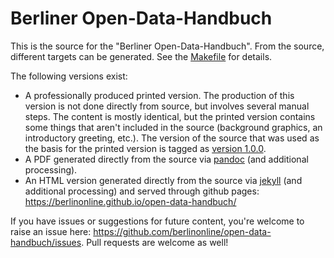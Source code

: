 # Berliner Open-Data-Handbuch

This is the source for the "Berliner Open-Data-Handbuch". From the source, different targets can be generated. See the [Makefile](/Makefile) for details.

The following versions exist:

- A professionally produced printed version. The production of this version is not done directly from source, but involves several manual steps. The content is mostly identical, but the printed version contains some things that aren't included in the source (background graphics, an introductory greeting, etc.). The version of the source that was used as the basis for the printed version is tagged as [version 1.0.0](https://github.com/berlinonline/open-data-handbuch/tree/1.0.0).
- A PDF generated directly from the source via [pandoc](https://pandoc.org) (and additional processing).
- An HTML version generated directly from the source via [jekyll](https://jekyllrb.com) (and additional processing) and served through github pages: https://berlinonline.github.io/open-data-handbuch/

If you have issues or suggestions for future content, you're welcome to raise an issue here: https://github.com/berlinonline/open-data-handbuch/issues. Pull requests are welcome as well!
